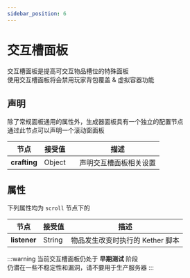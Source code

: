 ```yaml
---
sidebar_position: 6
---
```


# 交互槽面板

交互槽面板是提高可交互物品槽位的特殊面板  
使用交互槽面板将会禁用玩家背包覆盖 & 虚拟容器功能

## 声明

除了常规面板通用的属性外，生成器面板具有一个独立的配置节点  
通过此节点可以声明一个滚动窗面板

| **节点**       | 接受值    |     | 描述          |
|--------------|--------|:----|-------------|
| **crafting** | Object |     | 声明交互槽面板相关设置 |

## 属性

下列属性均为 `scroll` 节点下的

| **节点**       | 接受值    | 描述                   |
|--------------|--------|----------------------|
| **listener** | String | 物品发生改变时执行的 Kether 脚本 |

:::warning
当前交互槽面板仍处于 **早期测试** 阶段  
仍潜在一些不稳定性和漏洞，请不要用于生产服务器
:::